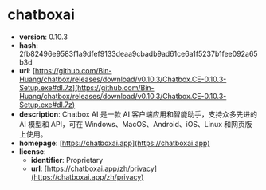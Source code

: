 # chatboxai

- **version**: 0.10.3
- **hash**: 2fb82496e9583f1a9dfef9133deaa9cbadb9ad61ce6a1f5237b1fee092a65b3d
- **url**: [https://github.com/Bin-Huang/chatbox/releases/download/v0.10.3/Chatbox.CE-0.10.3-Setup.exe#dl.7z](https://github.com/Bin-Huang/chatbox/releases/download/v0.10.3/Chatbox.CE-0.10.3-Setup.exe#dl.7z)
- **description**: Chatbox AI 是一款 AI 客户端应用和智能助手，支持众多先进的 AI 模型和 API，可在 Windows、MacOS、Android、iOS、Linux 和网页版上使用。
- **homepage**: [https://chatboxai.app](https://chatboxai.app)
- **license**:
  - **identifier**: Proprietary
  - **url**: [https://chatboxai.app/zh/privacy](https://chatboxai.app/zh/privacy)

